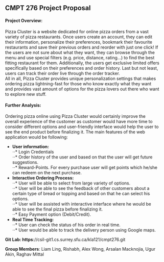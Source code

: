 ## CMPT 276 Project Proposal  
  
#### Project Overview:  
Pizza Cluster is a website dedicated for online pizza orders from a vast variety of pizza restaurants. Once users create an account, they can edit their information, personalize their preferences, bookmark their favourite restaurants and save their previous orders and reorder with just one click! If the users are not sure about what they want, they can browse through the menu and use special filters (e.g. price, distance, rating...) to find the best fitting restaurant for them. Additionally, the users get exclusive limited offers specifically based on their preferences and order history. Last but not least, users can track their order live through the order tracker.  
All in all, Pizza Cluster provides unique personalization settings that makes ordering pizza lightning-fast for those who know exactly what they want and provides vast amount of options for the pizza lovers out there who want to explore new stuff.
  
#### Further Analysis:  
Ordering pizza online using Pizza Cluster would certainly improve the overall experience of the customer as customer would have more time to consider different options and user-friendly interface would help the user to see the end product before finalizing it. The main features of the web application would be following:  

* **User information:**  
⋅⋅* Login Credentials  
⋅⋅* Order history of the user and based on that the user will get future suggestions.  
⋅⋅* Reward-Points. For every purchase user will get points which he/she can redeem on the next purchase.  
* **Interactive Ordering Process:**  
⋅⋅* User will be able to select from large variety of options.  
⋅⋅* User will be able to see the feedback of other customers about a certain type of bread or topping and based on that he can select his options.  
⋅⋅* User will be assisted with interactive interface where he would be able to see the final pizza before finalizing it.  
⋅⋅* Easy Payment option (Debit/Credit).  
* **Real Time Tracking:**  
⋅⋅* User can check the status of his order in real time.  
⋅⋅* User would be able to track the delivery person using Google maps.  
  
**Git Lab: https**://csil-git1.cs.surrey.sfu.ca/kla121/cmpt276.git  
   
**Group Members**: Liam Ling, Rishabh, Alex Wong, Arsalan Macknojia, Ugur Akin, Raghav Mittal  